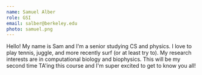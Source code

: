 ```yaml
---
name: Samuel Alber
role: GSI
email: salber@berkeley.edu
photo: samuel.png
---
```


Hello! My name is Sam and I'm a senior studying CS and physics. I love to play tennis, juggle, and more recently surf (or at least try to). My research interests are in computational biology and biophysics. This will be my second time TA'ing this course and I'm super excited to get to know you all!